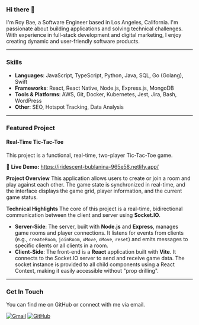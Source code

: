 ### Hi there 👋

I'm Roy Bae, a Software Engineer based in Los Angeles, California. I'm passionate about building applications and solving technical challenges. With experience in full-stack development and digital marketing, I enjoy creating dynamic and user-friendly software products.

---

### Skills

* **Languages**: JavaScript, TypeScript, Python, Java, SQL, Go (Golang), Swift
* **Frameworks**: React, React Native, Node.js, Express.js, MongoDB
* **Tools & Platforms**: AWS, Git, Docker, Kubernetes, Jest, Jira, Bash, WordPress
* **Other**: SEO, Hotspot Tracking, Data Analysis

---

### Featured Project

#### Real-Time Tic-Tac-Toe

This project is a functional, real-time, two-player Tic-Tac-Toe game.

🔗 **Live Demo:** https://iridescent-bublanina-965e58.netlify.app/

**Project Overview**
This application allows users to create or join a room and play against each other. The game state is synchronized in real-time, and the interface displays the game grid, player information, and the current game status.

**Technical Highlights**
The core of this project is a real-time, bidirectional communication between the client and server using **Socket.IO**.

* **Server-Side**: The server, built with **Node.js** and **Express**, manages game rooms and player connections. It listens for events from clients (e.g., `createRoom`, `joinRoom`, `xMove`, `oMove`, `reset`) and emits messages to specific clients or all clients in a room.
* **Client-Side**: The front-end is a **React** application built with **Vite**. It connects to the Socket.IO server to send and receive game data. The socket instance is provided to all child components using a React Context, making it easily accessible without "prop drilling".

---

### Get In Touch

You can find me on GitHub or connect with me via email.

<p align="left">
<a href="mailto:RoyBae.dev@gmail.com"><img src="https://img.shields.io/badge/Gmail-D14836?style=for-the-badge&logo=gmail&logoColor=white" alt="Gmail" /></a>
<a href="https://github.com/your-username-here"><img src="https://img.shields.io/badge/GitHub-100000?style=for-the-badge&logo=github&logoColor=white" alt="GitHub" /></a>
</p>
